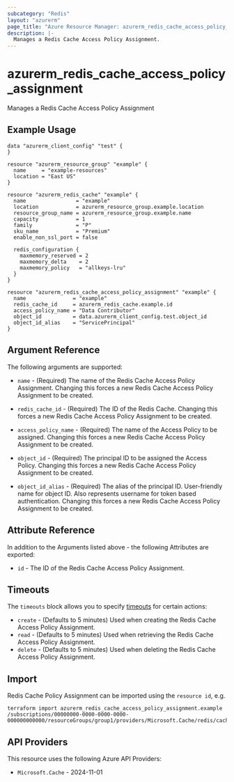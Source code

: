 ```yaml
---
subcategory: "Redis"
layout: "azurerm"
page_title: "Azure Resource Manager: azurerm_redis_cache_access_policy_assignment"
description: |-
  Manages a Redis Cache Access Policy Assignment.
---
```


# azurerm_redis_cache_access_policy_assignment

Manages a Redis Cache Access Policy Assignment

## Example Usage

```hcl
data "azurerm_client_config" "test" {
}

resource "azurerm_resource_group" "example" {
  name     = "example-resources"
  location = "East US"
}

resource "azurerm_redis_cache" "example" {
  name                = "example"
  location            = azurerm_resource_group.example.location
  resource_group_name = azurerm_resource_group.example.name
  capacity            = 1
  family              = "P"
  sku_name            = "Premium"
  enable_non_ssl_port = false

  redis_configuration {
    maxmemory_reserved = 2
    maxmemory_delta    = 2
    maxmemory_policy   = "allkeys-lru"
  }
}

resource "azurerm_redis_cache_access_policy_assignment" "example" {
  name               = "example"
  redis_cache_id     = azurerm_redis_cache.example.id
  access_policy_name = "Data Contributor"
  object_id          = data.azurerm_client_config.test.object_id
  object_id_alias    = "ServicePrincipal"
}
```

## Argument Reference

The following arguments are supported:

* `name` - (Required) The name of the Redis Cache Access Policy Assignment. Changing this forces a new Redis Cache Access Policy Assignment to be created.

* `redis_cache_id` - (Required) The ID of the Redis Cache. Changing this forces a new Redis Cache Access Policy Assignment to be created.

* `access_policy_name` - (Required) The name of the Access Policy to be assigned. Changing this forces a new Redis Cache Access Policy Assignment to be created.

* `object_id` - (Required) The principal ID to be assigned the Access Policy. Changing this forces a new Redis Cache Access Policy Assignment to be created.

* `object_id_alias` - (Required) The alias of the principal ID. User-friendly name for object ID. Also represents username for token based authentication. Changing this forces a new Redis Cache Access Policy Assignment to be created.

## Attribute Reference

In addition to the Arguments listed above - the following Attributes are exported:

* `id` - The ID of the Redis Cache Access Policy Assignment.

## Timeouts

The `timeouts` block allows you to specify [timeouts](https://developer.hashicorp.com/terraform/language/resources/configure#define-operation-timeouts) for certain actions:

* `create` - (Defaults to 5 minutes) Used when creating the Redis Cache Access Policy Assignment.
* `read` - (Defaults to 5 minutes) Used when retrieving the Redis Cache Access Policy Assignment.
* `delete` - (Defaults to 5 minutes) Used when deleting the Redis Cache Access Policy Assignment.

## Import

Redis Cache Policy Assignment can be imported using the `resource id`, e.g.

```shell
terraform import azurerm_redis_cache_access_policy_assignment.example /subscriptions/00000000-0000-0000-0000-000000000000/resourceGroups/group1/providers/Microsoft.Cache/redis/cache1/accessPolicyAssignments/assignment1
```

## API Providers
<!-- This section is generated, changes will be overwritten -->
This resource uses the following Azure API Providers:

* `Microsoft.Cache` - 2024-11-01
